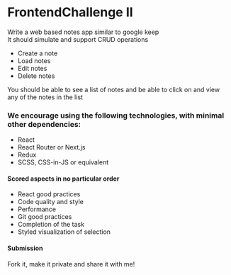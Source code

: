 # FrontendChallenge II
Write a web based notes app similar to google keep  
It should simulate and support CRUD operations
* Create a note
* Load notes
* Edit notes
* Delete notes   

You should be able to see a list of notes and be able to click on and view any of the notes in the list

### We encourage using the following technologies, with minimal other dependencies:
* React
* React Router or Next.js
* Redux
* SCSS, CSS-in-JS or equivalent

#### Scored aspects in no particular order
* React good practices
* Code quality and style
* Performance
* Git good practices
* Completion of the task
* Styled visualization of selection

#### Submission
Fork it, make it private and share it with me!
